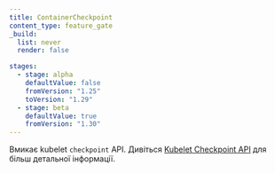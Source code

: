 ```yaml
---
title: ContainerCheckpoint
content_type: feature_gate
_build:
  list: never
  render: false

stages:
  - stage: alpha
    defaultValue: false
    fromVersion: "1.25"
    toVersion: "1.29"
  - stage: beta
    defaultValue: true
    fromVersion: "1.30"
---
```

Вмикає kubelet `checkpoint` API. Дивіться [Kubelet Checkpoint API](/uk/docs/reference/node/kubelet-checkpoint-api/) для більш детальної інформації.
